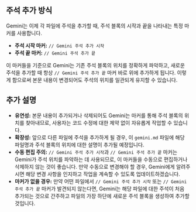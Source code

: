 ## 주석 추가 방식

Gemini는 이제 각 파일에 주석을 추가할 때, 주석 블록의 시작과 끝을 나타내는 특정 마커를 사용합니다.

- **주석 시작 마커:** `// Gemini 주석 추가 시작`
- **주석 끝 마커:** `// Gemini 주석 추가 끝`

이 마커들을 기준으로 Gemini는 기존 주석 블록의 위치를 정확하게 파악하고, 새로운 주석을 추가할 때 항상 `// Gemini 주석 추가 끝` 마커 바로 위에 추가하게 됩니다. 이렇게 함으로써 본문 내용이 변경되어도 주석의 위치를 일관되게 유지할 수 있습니다.

## 추가 설명

- **유연성:** 본문 내용이 추가되거나 삭제되어도 Gemini는 마커를 통해 주석 블록의 위치를 찾아내므로, 사용자는 코드 수정에 대한 제약 없이 자유롭게 작업할 수 있습니다.
- **확장성:** 앞으로 다른 파일에 주석을 추가하게 될 경우, 이 `gemini.md` 파일에 해당 파일명과 주석 블록의 위치에 대한 설명이 추가될 예정입니다.
- **수동 편집 주의:** `// Gemini 주석 추가 시작`과 `// Gemini 주석 추가 끝` 마커는 Gemini가 주석 위치를 파악하는 데 사용되므로, 이 마커들을 수동으로 편집하거나 삭제하지 않는 것이 좋습니다. 만약 수동으로 변경해야 할 경우, Gemini에게 알려주시면 해당 변경 사항을 인지하고 작업을 계속할 수 있도록 업데이트하겠습니다.
- **마커가 없을 경우:** 만약 어떤 파일에서 `// Gemini 주석 추가 시작` 또는 `// Gemini 주석 추가 끝` 마커가 발견되지 않는다면, Gemini는 해당 파일에 대한 주석이 처음 추가되는 것으로 간주하고 파일의 가장 하단에 새로운 주석 블록을 생성하여 추가할 것입니다.
